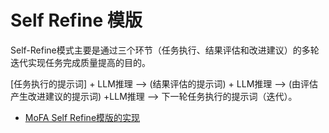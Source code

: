 # Self Refine 模版

Self-Refine模式主要是通过三个环节（任务执行、结果评估和改进建议）的多轮迭代实现任务完成质量提高的目的。

[任务执行的提示词] + LLM推理 --> (结果评估的提示词) + LLM推理 --> (由评估产生改进建议的提示词) +LLM推理 --> 下一轮任务执行的提示词（迭代）。

- [MoFA Self Refine模版的实现](https://github.com/moxin-org/mofa/tree/feature/mofa/python/mofa/agent_templates/self_refine)

